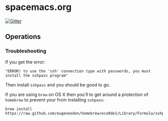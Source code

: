 # spacemacs.org

[![Gitter](https://badges.gitter.im/syl20bnr/spacemacs.org.svg)](https://gitter.im/syl20bnr/spacemacs.org?utm_source=badge&utm_medium=badge&utm_campaign=pr-badge&utm_content=badge)


## Operations


### Troubleshooting

If you get the error:

    "ERROR! to use the 'ssh' connection type with passwords, you must install the sshpass program"

Then install `sshpass` and you should be good to go.

If you are using `brew` on OS X then you'll to get around a protection of
`homebrew` to prevent your from installing `sshpass`:

    brew install https://raw.github.com/eugeneoden/homebrew/eca9de1/Library/Formula/sshpass.rb
